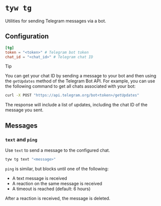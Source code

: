 # `tyw tg`

Utilities for sending Telegram messages via a bot.

## Configuration

```toml
[tg]
token = "<token>" # Telegram bot token
chat_id = "<chat_id>" # Telegram chat ID
```

> [!TIP]
> You can get your chat ID by sending a message to your bot and then using the `getUpdates` method of the Telegram Bot API.
> For example, you can use the following command to get all chats associated with your bot:
> ```bash
> curl -X POST "https://api.telegram.org/bot<token>/getUpdates"
> ```
> The response will include a list of updates, including the chat ID of the message you sent.


## Messages

### `text` and `ping`

Use `text` to send a message to the configured chat.

```bash
tyw tg text "<message>"
```

`ping` is similar, but blocks until one of the following:
- A text message is received
- A reaction on the same message is received
- A timeout is reached (default: 6 hours)

After a reaction is received, the message is deleted.
